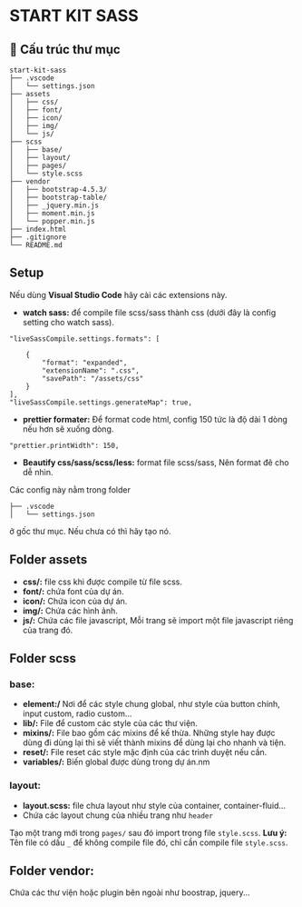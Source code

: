 # START KIT SASS

## 📂 Cấu trúc thư mục
```
start-kit-sass
├── .vscode
│   └── settings.json
├── assets
│   ├── css/
│   ├── font/
│   ├── icon/
│   ├── img/
│   └── js/
├── scss
│   ├── base/
│   ├── layout/
│   ├── pages/
│   └── style.scss
├── vendor
│   ├── bootstrap-4.5.3/
│   ├── bootstrap-table/
│   ├── _jquery.min.js
│   ├── moment.min.js
│   └── popper.min.js
├── index.html
├── .gitignore
└── README.md
```
## Setup

Nếu dùng **Visual Studio Code** hãy cài các extensions này.
- **watch sass:** để compile file scss/sass thành css (dưới đây là config setting cho watch sass).
```
"liveSassCompile.settings.formats": [

    {
        "format": "expanded",
        "extensionName": ".css",
        "savePath": "/assets/css"
    }
],
"liveSassCompile.settings.generateMap": true,
```
- **prettier formater:** Để format code html, config 150 tức là độ dài 1 dòng nếu hơn sẽ xuống dòng.
```
"prettier.printWidth": 150,
```
- **Beautify css/sass/scss/less:** format file scss/sass, Nên format đê cho dễ nhìn.

Các config này nằm trong folder 
```
├── .vscode
│   └── settings.json
``` 
ở gốc thư mục. Nếu chưa có thì hãy tạo nó.
## Folder assets
- **css/:** file css khi được compile từ file scss.
- **font/:** chứa font của dự án.
- **icon/:** Chứa icon của dự án.
- **img/:** Chứa các hình ảnh.
- **js/:** Chứa các file javascript, Mỗi trang sẽ import một file javascript riêng của trang đó.
## Folder scss
### base:
- **element:/** Nơi để các style chung global, như style của button chính, input custom, radio custom...
- **lib/:** File để custom các style của các thư viện.
- **mixins/:** File bao gồm các mixins để kế thừa. Những style hay được dùng đi dùng lại thì sẽ viết thành mixins để dùng lại cho nhanh và tiện.
- **reset/:** File reset các style mặc định của các trình duyệt nếu cần.
- **variables/:** Biến global được dùng trong dự án.nm
### layout:
- **layout.scss:** file chưa layout như style của container, container-fluid...
- Chứa các layout chung của nhiều trang như ```header```  

Tạo một trang mới trong ```pages/``` sau đó import trong file ```style.scss```. **Lưu ý:** Tên file có dấu ```_``` để không compile file đó, chỉ cần compile file ```style.scss```.
## Folder vendor: 
Chứa các thư viện hoặc plugin bên ngoài như boostrap, jquery...